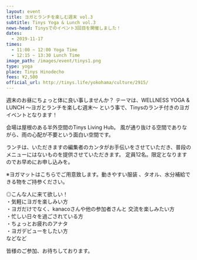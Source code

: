 ```yaml
---
layout: event
title: ヨガとランチを楽しむ週末 vol.3
subtitle: Tinys Yoga & Lunch vol.3
news-head: Tinysでのイベント3回目を開催しました！
dates:
  - 2019-11-17
times:
  - 11:00 ~ 12:00 Yoga Time
  - 12:15 ~ 13:30 Lunch Time
image_path: /images/event/tinys1.png
type: yoga
place: Tinys Hinodecho
fees: ¥2,500
official_url: http://tinys.life/yokohama/culture/2915/
---
```

週末のお昼にちょっと体に良い事しませんか？
テーマは、WELLNESS YOGA & LUNCH ～ヨガとランチを楽しむ週末～
という事で、Tinysのランチ付きのヨガイベントとなります！

会場は屋根のある半外空間のTinys Living Hub。
風が通り抜ける空間でありながら、雨の心配が不要という面白い空間です。

ランチは、いただきますの編集者のカンタがお手伝いをさせていただき、普段のメニューにはないものを提供させていただきます。
定員12名。限定となりますのでお早めにお申し込みを。

※ヨガマットはこちらでご用意致します。動きやすい服装 、タオル、水分補給できる物をご持参ください。

◎こんな人に来て欲しい！<br>
・気軽にヨガを楽しみい方<br>
・ヨガだけでなく、kanacoさんや他の参加者さんと 交流を楽しみたい方<br>
・忙しい日々を過ごされている方<br>
・ちょっとお疲れのアナタ<br>
・ヨガデビューをしたい方<br>
などなど

皆様のご参加、お待ちしております。
